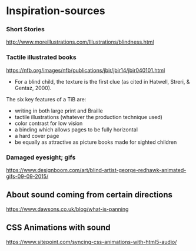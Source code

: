 # Inspiration-sources

### Short Stories
http://www.moreillustrations.com/Illustrations/blindness.html

### Tactile illustrated books
https://nfb.org/images/nfb/publications/jbir/jbir14/jbir040101.html
-  For a blind child, the texture is the first clue (as cited in Hatwell, Streri, & Gentaz, 2000).

The six key features of a TiB are:

- writing in both large print and Braille
- tactile illustrations (whatever the production technique used)
- color contrast for low vision
- a binding which allows pages to be fully horizontal
- a hard cover page
- be equally as attractive as picture books made for sighted children

### Damaged eyesight; gifs
https://www.designboom.com/art/blind-artist-george-redhawk-animated-gifs-09-09-2015/

## About sound coming from certain directions
https://www.dawsons.co.uk/blog/what-is-panning

## CSS Animations with sound
https://www.sitepoint.com/syncing-css-animations-with-html5-audio/
